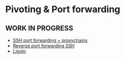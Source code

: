 # Pivoting & Port forwarding
## WORK IN PROGRESS

- [SSH port forwarding + proxychains](./sshPortForwardingProxychains.md)
- [Reverse port forwarding SSH](./reversePortForwardingSSH.md)
- [Ligolo](./ligolo.md)
